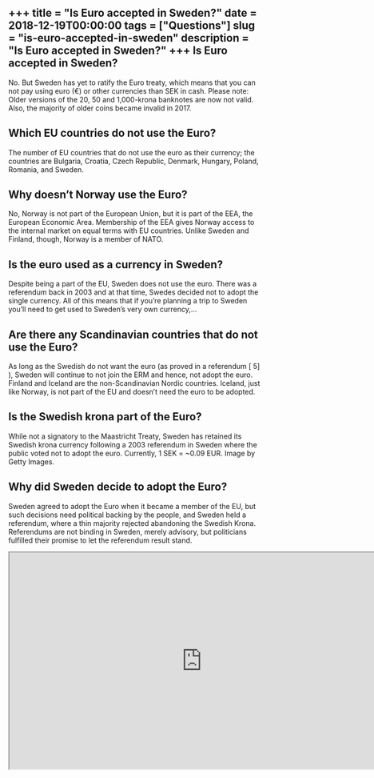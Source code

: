 +++
title = "Is Euro accepted in Sweden?"
date = 2018-12-19T00:00:00
tags = ["Questions"]
slug = "is-euro-accepted-in-sweden"
description = "Is Euro accepted in Sweden?"
+++
Is Euro accepted in Sweden?
---------------------------

No. But Sweden has yet to ratify the Euro treaty, which means that you can not pay using euro (€) or other currencies than SEK in cash. Please note: Older versions of the 20, 50 and 1,000-krona banknotes are now not valid. Also, the majority of older coins became invalid in 2017.

Which EU countries do not use the Euro?
---------------------------------------

The number of EU countries that do not use the euro as their currency; the countries are Bulgaria, Croatia, Czech Republic, Denmark, Hungary, Poland, Romania, and Sweden.

Why doesn’t Norway use the Euro?
--------------------------------

No, Norway is not part of the European Union, but it is part of the EEA, the European Economic Area. Membership of the EEA gives Norway access to the internal market on equal terms with EU countries. Unlike Sweden and Finland, though, Norway is a member of NATO.

Is the euro used as a currency in Sweden?
-----------------------------------------

Despite being a part of the EU, Sweden does not use the euro. There was a referendum back in 2003 and at that time, Swedes decided not to adopt the single currency. All of this means that if you’re planning a trip to Sweden you’ll need to get used to Sweden’s very own currency,…

Are there any Scandinavian countries that do not use the Euro?
--------------------------------------------------------------

As long as the Swedish do not want the euro (as proved in a referendum \[ 5\] ), Sweden will continue to not join the ERM and hence, not adopt the euro. Finland and Iceland are the non-Scandinavian Nordic countries. Iceland, just like Norway, is not part of the EU and doesn’t need the euro to be adopted.

Is the Swedish krona part of the Euro?
--------------------------------------

While not a signatory to the Maastricht Treaty, Sweden has retained its Swedish krona currency following a 2003 referendum in Sweden where the public voted not to adopt the euro. Currently, 1 SEK = ~0.09 EUR. Image by Getty Images.

Why did Sweden decide to adopt the Euro?
----------------------------------------

Sweden agreed to adopt the Euro when it became a member of the EU, but such decisions need political backing by the people, and Sweden held a referendum, where a thin majority rejected abandoning the Swedish Krona. Referendums are not binding in Sweden, merely advisory, but politicians fulfilled their promise to let the referendum result stand.

<iframe allow="accelerometer; autoplay; clipboard-write; encrypted-media; gyroscope; picture-in-picture" allowfullscreen="" class="__youtube_prefs__  epyt-is-override  no-lazyload" data-no-lazy="1" data-origheight="433" data-origwidth="770" data-skipgform_ajax_framebjll="" height="433" id="_ytid_53384" loading="lazy" src="https://www.youtube.com/embed/7gKQs7fB3p0?enablejsapi=1&autoplay=0&cc_load_policy=0&cc_lang_pref=&iv_load_policy=1&loop=0&modestbranding=0&rel=1&fs=1&playsinline=0&autohide=2&theme=dark&color=red&controls=1&" title="YouTube player" width="770"></iframe>